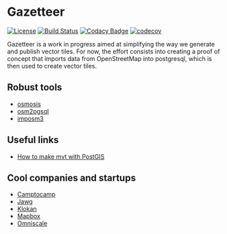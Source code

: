 # Gazetteer

[![License](https://img.shields.io/badge/License-Apache%202.0-blue.svg)](https://opensource.org/licenses/Apache-2.0)
[![Build Status](https://travis-ci.com/bchapuis/gazetteer.svg?branch=master)](https://travis-ci.com/bchapuis/gazetteer)
[![Codacy Badge](https://api.codacy.com/project/badge/Grade/9bb5efb0bea54a868cc70b0d9e564767)](https://app.codacy.com/app/bchapuis/gazetteer?utm_source=github.com&utm_medium=referral&utm_content=bchapuis/gazetteer&utm_campaign=Badge_Grade_Dashboard)
[![codecov](https://codecov.io/gh/bchapuis/gazetteer/branch/master/graph/badge.svg)](https://codecov.io/gh/bchapuis/gazetteer)

Gazetteer is a work in progress aimed at simplifying the way we generate and publish vector tiles. 
For now, the effort consists into creating a proof of concept that imports data from OpenStreetMap into postgresql, which is then used to create vector tiles.

## Robust tools

-   [osmosis](https://github.com/openstreetmap/osmosis/)
-   [osm2pgsql](https://github.com/openstreetmap/osm2pgsql)
-   [imposm3](https://github.com/omniscale/imposm3)

## Useful links

-   [How to make mvt with PostGIS](https://blog.jawg.io/how-to-make-mvt-with-postgis/)

## Cool companies and startups

-   [Camptocamp](http://camptocamp.com/)
-   [Jawg](https://blog.jawg.io/)
-   [Klokan](https://www.klokantech.com/)
-   [Mapbox](https://www.mapbox.com/)
-   [Omniscale](https://omniscale.com/)
